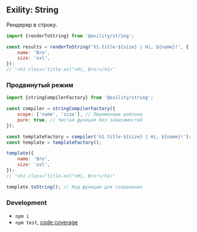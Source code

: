 Exility: String
---------------
Рендерер в строку.


```js
import {renderToString} from '@exility/string';

const results = renderToString('h1.title-${size} | Hi, ${name}!', {
	name: 'Bro',
	size: 'xxl',
});
// "<h1 class="title-xxl">Hi, Bro!</h1>"
```


### Продвинутый режим
```js
import {stringCompilerFactory} from '@exility/string';

const compiler = stringCompilerFactory({
	scope: ['name', 'size'], // Переменные шаблона
	pure: true, // Чистая функция без зависимостей
});

const templateFactory = compiler('h1.title-${size} | Hi, ${name}!');
const template = templateFactory();

template({
	name: 'Bro',
	size: 'xxl',
});
// "<h1 class="title-xxl">Hi, Bro!</h1>"

template.toString(); // Код функции для сохранения
```

### Development

 - `npm i`
 - `npm test`, [code coverage](./coverage/lcov-report/index.html)

